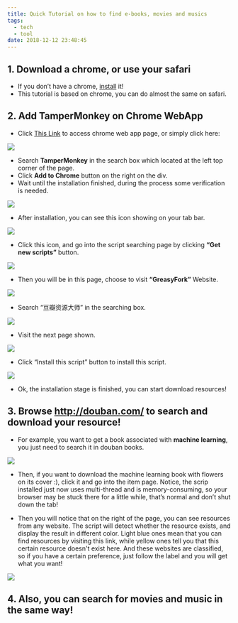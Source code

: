 ```yaml
---
title: Quick Tutorial on how to find e-books, movies and musics
tags:
  - tech
  - tool
date: 2018-12-12 23:48:45
---
```



## 1. Download a chrome, or use your safari

* If you don’t have a chrome, [install](https://www.google.com/chrome/) it!
* This tutorial is based on chrome, you can do almost the same on safari.

## 2. Add TamperMonkey on Chrome WebApp

* Click [This Link](https://chrome.google.com/webstore/category/extensions) to access chrome web app page, or simply click here:

![](006tNbRwgy1fxvw2cf5ktj31di0u0afi.jpg)

* Search **TamperMonkey** in the search box which located at the left top corner of the page.
* Click **Add to Chrome** button on the right on the div.
* Wait until the installation finished, during the process some verification is needed.

![](006tNbRwly1fxvw6lcz9tj32760l8q51.jpg)

* After installation, you can see this icon showing on your tab bar.

![](006tNbRwgy1fxvwcf8s9dj327y0qq773.jpg)

* Click this icon, and go into the script searching page by clicking **“Get new scripts”** button.

![](006tNbRwgy1fxvwemi0bqj30ai0ggaa8.jpg)

* Then you will be in this page, choose to visit **“GreasyFork”** Website.

![](006tNbRwgy1fxvwfoidyyj31d80u042t.jpg)

* Search “豆瓣资源大师” in the searching box.

![](006tNbRwgy1fxvwhys9xcj31da0u078u.jpg)

* Visit the next page shown.

![](006tNbRwly1fxvwiu64hxj32700pg423.jpg)

* Click “Install this script” button to install this script.

![](006tNbRwgy1fxvwkir266j31260u00x2.jpg)

* Ok, the installation stage is finished, you can start download resources!

## 3. Browse http://douban.com/ to search and download your resource!

* For example, you want to get a book associated with **machine learning**, you just need to search it in douban books.

![](006tNbRwly1fxvwomvv7aj30u00xhadu.jpg)

* Then, if you want to download the machine learning book with flowers on its cover :), click it and go into the item page. Notice, the scrip installed just now uses multi-thread and is memory-consuming, so your browser may be stuck there for a little while, that’s normal and don’t shut down the tab!

* Then you will notice that on the right of the page, you can see resources from any website. The script will detect whether the resource exists, and display the result in different color. Light blue ones mean that you can find resources by visiting this link, while yellow ones tell you that this certain resource doesn't exist here. And these websites are classified, so if you have a certain preference, just follow the label and you will get what you want!

![](006tNbRwgy1fxvwvabpr4j30ws0u0105.jpg)

## 4. Also, you can search for movies and music in the same way!
